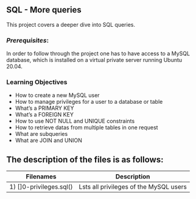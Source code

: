 ## **SQL - More queries**
 
 This project covers a deeper dive into SQL queries.

 ### *Prerequisites*:

In order to follow through the project one has to have access to a MySQL database,
which is installed on a virtual private server running Ubuntu 20.04.

 ### Learning Objectives

 - How to create a new MySQL user
 - How to manage privileges for a user to a database or table
 - What’s a PRIMARY KEY
 - What’s a FOREIGN KEY
 - How to use NOT NULL and UNIQUE constraints
 - How to retrieve datas from multiple tables in one request
 - What are subqueries
 - What are JOIN and UNION

 ## The description of the files is  as follows:

|Filenames | Description |
| ------------- | ------------- |
|1) []0-privileges.sql()|Lsts all privileges of the MySQL users|

